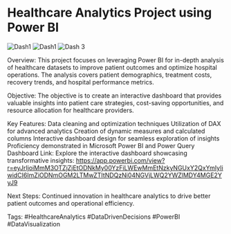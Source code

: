 # Healthcare Analytics Project using Power BI
![Dash1](https://github.com/Souvik-karmakar/Healthcare-Analytics-Dashboard/assets/78291973/61969255-fedf-48b4-a64b-ae8fd19af127)
![Dash1](https://github.com/Souvik-karmakar/Healthcare-Analytics-Dashboard/assets/78291973/28cdebda-ccd5-4a7e-b075-443e9c5982a5)
![Dash 3](https://github.com/Souvik-karmakar/Healthcare-Analytics-Dashboard/assets/78291973/6c480c72-2fec-4f07-844d-68da7bda0c63)

Overview:
This project focuses on leveraging Power BI for in-depth analysis of healthcare datasets to improve patient outcomes and optimize hospital operations. The analysis covers patient demographics, treatment costs, recovery trends, and hospital performance metrics.

Objective:
The objective is to create an interactive dashboard that provides valuable insights into patient care strategies, cost-saving opportunities, and resource allocation for healthcare providers.

Key Features:
Data cleaning and optimization techniques
Utilization of DAX for advanced analytics
Creation of dynamic measures and calculated columns
Interactive dashboard design for seamless exploration of insights
Proficiency demonstrated in Microsoft Power BI and Power Query
Dashboard Link:
Explore the interactive dashboard showcasing transformative insights: https://app.powerbi.com/view?r=eyJrIjoiMmM3OTZjZjEtODNkMy00YzFiLWEwMmEtNzkyNGUxY2QxYmIyIiwidCI6ImZiODNmOGM2LTMwZTItNDQzNi04NGVjLWQ2YWZlMDY4MGE2YyJ9

Next Steps:
Continued innovation in healthcare analytics to drive better patient outcomes and operational efficiency.

Tags:
#HealthcareAnalytics #DataDrivenDecisions #PowerBI #DataVisualization


